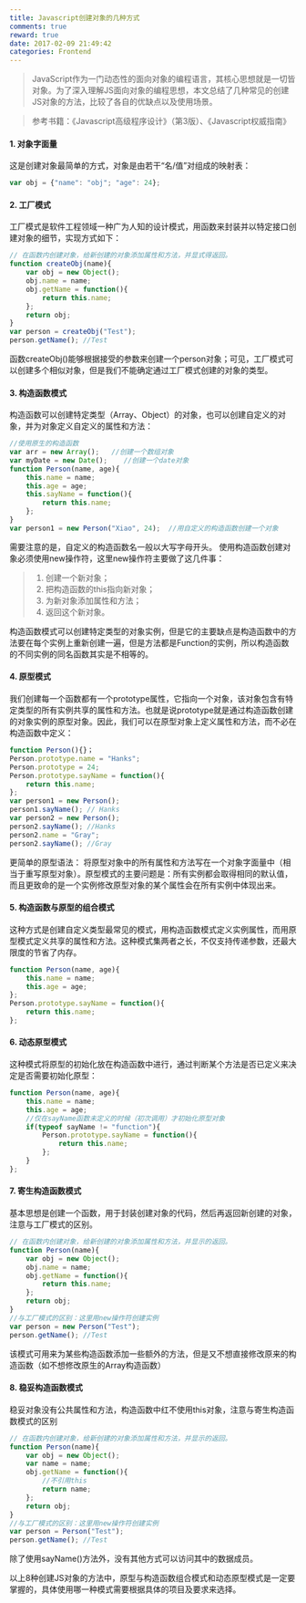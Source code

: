 ```yaml
---
title: Javascript创建对象的几种方式
comments: true
reward: true
date: 2017-02-09 21:49:42
categories: Frontend
---
```


> JavaScript作为一门动态性的面向对象的编程语言，其核心思想就是一切皆对象。为了深入理解JS面向对象的编程思想，本文总结了几种常见的创建JS对象的方法，比较了各自的优缺点以及使用场景。

> 参考书籍：《Javascript高级程序设计》（第3版）、《Javascript权威指南》
> 
<!-- more -->

#### 1. 对象字面量
这是创建对象最简单的方式，对象是由若干“名/值”对组成的映射表：
```javascript
var obj = {"name": "obj"; "age": 24};
```

#### 2. 工厂模式
工厂模式是软件工程领域一种广为人知的设计模式，用函数来封装并以特定接口创建对象的细节，实现方式如下：
```javascript
// 在函数内创建对象，给新创建的对象添加属性和方法，并显式得返回。
function createObj(name){
    var obj = new Object();
    obj.name = name;
    obj.getName = function(){
        return this.name;
    };
    return obj;
}
var person = createObj("Test");
person.getName(); //Test
```
函数createObj()能够根据接受的参数来创建一个person对象；可见，工厂模式可以创建多个相似对象，但是我们不能确定通过工厂模式创建的对象的类型。

#### 3. 构造函数模式
构造函数可以创建特定类型（Array、Object）的对象，也可以创建自定义的对象，并为对象定义自定义的属性和方法：
```javascript
//使用原生的构造函数
var arr = new Array();   //创建一个数组对象
var myDate = new Date();    //创建一个date对象
function Person(name, age){
    this.name = name;
    this.age = age;
    this.sayName = function(){
        return this.name;
    };
}
var person1 = new Person("Xiao", 24);  //用自定义的构造函数创建一个对象
```
需要注意的是，自定义的构造函数名一般以大写字母开头。 
使用构造函数创建对象必须使用new操作符，这里new操作符主要做了这几件事：
> 1.  创建一个新对象；
> 2.  把构造函数的this指向新对象；
> 3.  为新对象添加属性和方法；
> 4.  返回这个新对象。

构造函数模式可以创建特定类型的对象实例，但是它的主要缺点是构造函数中的方法要在每个实例上重新创建一遍，但是方法都是Function的实例，所以构造函数的不同实例的同名函数其实是不相等的。

#### 4. 原型模式
我们创建每一个函数都有一个prototype属性，它指向一个对象，该对象包含有特定类型的所有实例共享的属性和方法。也就是说prototype就是通过构造函数创建的对象实例的原型对象。因此，我们可以在原型对象上定义属性和方法，而不必在构造函数中定义：
```javascript
function Person(){}；
Person.prototype.name = "Hanks";
Person.prototype = 24;
Person.prototype.sayName = function(){
    return this.name;
};
var person1 = new Person();
person1.sayName(); // Hanks
var person2 = new Person();
person2.sayName(); //Hanks
person2.name = "Gray"; 
person2.sayName(); //Gray
```
更简单的原型语法： 将原型对象中的所有属性和方法写在一个对象字面量中（相当于重写原型对象）。原型模式的主要问题是：所有实例都会取得相同的默认值，而且更致命的是一个实例修改原型对象的某个属性会在所有实例中体现出来。

#### 5. 构造函数与原型的组合模式
这种方式是创建自定义类型最常见的模式，用构造函数模式定义实例属性，而用原型模式定义共享的属性和方法。这种模式集两者之长，不仅支持传递参数，还最大限度的节省了内存。
```javascript
function Person(name, age){
    this.name = name;
    this.age = age;
};
Person.prototype.sayName = function(){
    return this.name;
};
```

#### 6. 动态原型模式
这种模式将原型的初始化放在构造函数中进行，通过判断某个方法是否已定义来决定是否需要初始化原型：
```javascript
function Person(name, age){
    this.name = name;
    this.age = age;
    //仅在sayName函数未定义的时候（初次调用）才初始化原型对象
    if(typeof sayName != "function"){
        Person.prototype.sayName = function(){
            return this.name;
        };
    }
};
```

#### 7. 寄生构造函数模式
基本思想是创建一个函数，用于封装创建对象的代码，然后再返回新创建的对象，注意与工厂模式的区别。
```javascript
// 在函数内创建对象，给新创建的对象添加属性和方法，并显示的返回。
function Person(name){
    var obj = new Object();
    obj.name = name;
    obj.getName = function(){
        return this.name;
    };
    return obj;
}
//与工厂模式的区别：这里用new操作符创建实例
var person = new Person("Test");
person.getName(); //Test
```
该模式可用来为某些构造函数添加一些额外的方法，但是又不想直接修改原来的构造函数（如不想修改原生的Array构造函数）

#### 8. 稳妥构造函数模式
稳妥对象没有公共属性和方法，构造函数中红不使用this对象，注意与寄生构造函数模式的区别
```javascript
// 在函数内创建对象，给新创建的对象添加属性和方法，并显示的返回。
function Person(name){
    var obj = new Object();
    var name = name;
    obj.getName = function(){
        //不引用this
        return name;
    };
    return obj;
}
//与工厂模式的区别：这里用new操作符创建实例
var person = Person("Test");
person.getName(); //Test
```
除了使用sayName()方法外，没有其他方式可以访问其中的数据成员。

以上8种创建JS对象的方法中，原型与构造函数组合模式和动态原型模式是一定要掌握的，具体使用哪一种模式需要根据具体的项目及要求来选择。